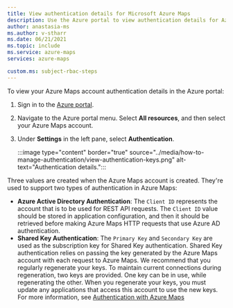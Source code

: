 ```yaml
---
title: View authentication details for Microsoft Azure Maps
description: Use the Azure portal to view authentication details for Azure Maps. 
author: anastasia-ms
ms.author: v-stharr
ms.date: 06/21/2021 
ms.topic: include
ms.service: azure-maps
services: azure-maps

custom.ms: subject-rbac-steps
---
```



To view your Azure Maps account authentication details in the Azure portal:

1. Sign in to the [Azure portal](https://portal.azure.com).

2. Navigate to the Azure portal menu. Select **All resources**, and then select your Azure Maps account.

3. Under **Settings** in the left pane, select **Authentication**.

    :::image type="content" border="true" source="../media/how-to-manage-authentication/view-authentication-keys.png" alt-text="Authentication details.":::

Three values are created when the Azure Maps account is created. They're used to support two types of authentication in Azure Maps:
- **Azure Active Directory Authentication**: The `Client ID` represents the account that is to be used for REST API requests. The `Client ID` value should be stored in application configuration, and then it should be retrieved before making Azure Maps HTTP requests that use Azure AD authentication.
- **Shared Key Authentication**: The `Primary Key` and `Secondary Key` are used as the subscription key for Shared Key authentication. Shared Key authentication relies on passing the key generated by the Azure Maps account with each request to Azure Maps. We recommend that you regularly regenerate your keys. To maintain current connections during regeneration, two keys are provided. One key can be in use, while regenerating the other. When you regenerate your keys, you must update any applications that access this account to use the new keys. For more information, see [Authentication with Azure Maps](../azure-maps-authentication.md)
